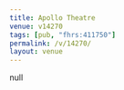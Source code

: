 ```yaml
---
title: Apollo Theatre
venue: v14270
tags: [pub, "fhrs:411750"]
permalink: /v/14270/
layout: venue
---
```

null